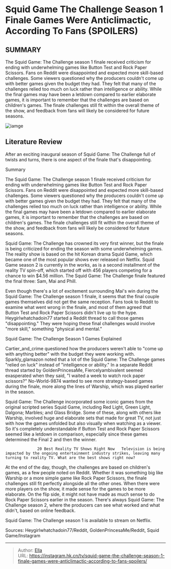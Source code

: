 # Squid Game The Challenge Season 1 Finale Games Were Anticlimactic, According To Fans (SPOILERS)


## SUMMARY 



  The Squid Game: The Challenge season 1 finale received criticism for ending with underwhelming games like Button Test and Rock Paper Scissors. Fans on Reddit were disappointed and expected more skill-based challenges.   Some viewers questioned why the producers couldn&#39;t come up with better games given the budget they had. They felt that many of the challenges relied too much on luck rather than intelligence or ability.   While the final games may have been a letdown compared to earlier elaborate games, it is important to remember that the challenges are based on children&#39;s games. The finale challenges still fit within the overall theme of the show, and feedback from fans will likely be considered for future seasons.  

![iamge](https://static1.srcdn.com/wordpress/wp-content/uploads/2023/12/squid-game_-the-challenge-season-1-finale-games-were-anticlimactic-according-to-fans-spoilers.jpg)

## Literature Review
After an exciting inaugural season of Squid Game: The Challenge full of twists and turns, there is one aspect of the finale that&#39;s disappointing.





Summary

  The Squid Game: The Challenge season 1 finale received criticism for ending with underwhelming games like Button Test and Rock Paper Scissors. Fans on Reddit were disappointed and expected more skill-based challenges.   Some viewers questioned why the producers couldn&#39;t come up with better games given the budget they had. They felt that many of the challenges relied too much on luck rather than intelligence or ability.   While the final games may have been a letdown compared to earlier elaborate games, it is important to remember that the challenges are based on children&#39;s games. The finale challenges still fit within the overall theme of the show, and feedback from fans will likely be considered for future seasons.  







Squid Game: The Challenge has crowned its very first winner, but the finale is being criticized for ending the season with some underwhelming games. The reality show is based on the hit Korean drama Squid Game, which became one of the most popular shows ever released on Netflix. Squid Game season 2 is currently in the works, as is a second installment of the reality TV spin-off, which started off with 456 players competing for a chance to win $4.56 million. The Squid Game: The Challenge finale featured the final three: Sam, Mai and Phill.

Even though there&#39;s a lot of excitement surrounding Mai&#39;s win during the Squid Game: The Challenge season 1 finale, it seems that the final couple games themselves did not get the same reception. Fans took to Reddit to examine what went wrong in the finale, and most of them agreed that Button Test and Rock Paper Scissors didn&#39;t live up to the hype. Heygirlwhatchadoin77 started a Reddit thread to call those games &#34;disappointing.&#34; They were hoping these final challenges would involve &#34;more skill,&#34; something &#34;physical and mental.&#34;





 Squid Game: The Challenge Season 1 Games Explained 
          

Cartier_and_crime questioned how the producers weren&#39;t able to &#34;come up with anything better&#34; with the budget they were working with. Sparkly_glamazon noted that a lot of the Squid Game: The Challenge games &#34;relied on luck&#34; instead of &#34;intelligence or ability.&#34; In a separate Reddit thread started by GoldenPrincesaMe, Fiercelyambivalent seemed exasperated when they said, &#34;I waited a week to watch rock paper scissors?&#34; No-World-9874 wanted to see more strategy-based games during the finale, more along the lines of Warship, which was played earlier in the season.


 




Squid Game: The Challenge incorporated some iconic games from the original scripted series Squid Game, including Red Light, Green Light, Dalgona; Marbles; and Glass Bridge. Some of these, along with others like Warship, involved huge and elaborate sets that made for great TV, not just with how the games unfolded but also visually when watching as a viewer. So it&#39;s completely understandable if Button Test and Rock Paper Scissors seemed like a letdown in comparison, especially since these games determined the Final 2 and then the winner.

                  20 Best Reality TV Shows Right Now   Television is being impacted by the ongoing entertainment industry strikes, leaving many turning to reality TV. What are the best shows right now?    

At the end of the day, though, the challenges are based on children&#39;s games, as a few people noted on Reddit. Whether it was something big like Warship or a more simple game like Rock Paper Scissors, the finale challenges still fit perfectly alongside all the other ones. When there were more players on the show, it made sense for the games to be more elaborate. On the flip side, it might not have made as much sense to do Rock Paper Scissors earlier in the season. There&#39;s always Squid Game: The Challenge season 2, where the producers can see what worked and what didn&#39;t, based on online feedback.




Squid Game: The Challenge season 1 is available to stream on Netflix.

Sources: Heygirlwhatchadoin77/Reddit, GoldenPrincesaMe/Reddit, Squid Game/Instagram



---

> Author: [Ella](https://instagram.hk.cn/)  
> URL: https://instagram.hk.cn/tv/squid-game-the-challenge-season-1-finale-games-were-anticlimactic-according-to-fans-spoilers/  

